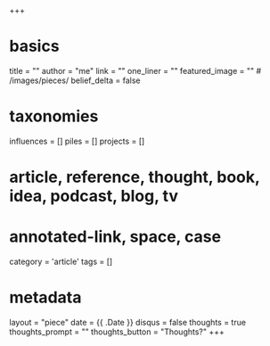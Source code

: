 +++
# basics
title     		 	= ""
author 		      = "me"
link 				    = ""
one_liner 		 	= ""
featured_image 	= "" # /images/pieces/
belief_delta   	= false

# taxonomies
influences		 	= []
piles     		 	= []
projects		 	  = []

# article, reference, thought, book, idea, podcast, blog, tv
# annotated-link, space, case
category  		 	= 'article'
tags			 	    = []

# metadata
layout	    	 	= "piece"
date 				    = {{ .Date }}
disqus    		 	= false
thoughts		 	  = true
thoughts_prompt = ""
thoughts_button = "Thoughts?"
+++

